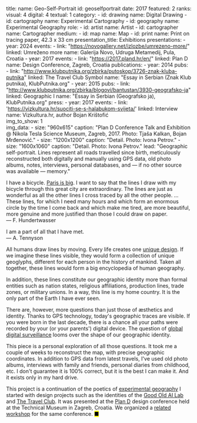 title: 
    name: Geo-Self-Portrait
id: geoselfportrait
date: 2017
featured: 2
ranks:
    visual: 4
    digital: 4
    textual: 1
category: 
    - id: drawing
      name: Digital Drawing
    - id: cartography
      name: Experimental Cartography
    - id: geography
      name: Experimental Geography
role:
    - id: artist
      name: Artist
    - id: cartographer
      name: Cartographer
medium:
    - id: map
      name: Map
    - id: print
      name: Print on tracing paper, 42.3 x 33 cm
presentation_title: Exhibitions
presentations:
    - year: 2024
      events:
        - link: "https://novogallery.net/izlozbe/umrezeno-more/"
          linked: Umreženo more
          name: Galerija Novo, Udruga Metamedij, Pula, Croatia
    - year: 2017
      events:
        - link: "https://2017.pland.hr/en/"
          linked: Plan D
          name: Design Conference, Zagreb, Croatia
publications:
    - year: 2014
      pubs:
        - link: "http://www.klubputnika.org/zbirka/putoskop/3726-znak-kluba-putnika" 
          linked: The Travel Club Symbol
          name: "Essay in Serbian (<span class='italic-style'>Znak Klub putnika</span>), KlubPutnika.org"
    - year: 2015
      pubs:
        - link: "http://www.klubputnika.org/zbirka/blogovi/bantustan/3930-geografsko-ja" 
          linked: Geographic I
          name: "Essay in Serbian (<span class='italic-style'>Geografsko ja</span>), KlubPutnika.org"
press:
    - year: 2017
      events:
        - link: 'https://vizkultura.hr/suociti-se-s-halabukom-svijeta/'
          linked: Interview 
          name: Vizkultura.hr, author Bojan Krištofić      
img_to_show: 1       
img_data:
    - size: "960x615"
      caption: "Plan D Conference Talk and Exhibition @ Nikola Tesla Science Museum, Zagreb, 2017. Photo: Tjaša Kalkan, Bojan Mrđenović."
    - size: "1200x1200"
      caption: "Detail. Photo: Ivona Petrov."
    - size: "1600x1060"
      caption: "Detail. Photo: Ivona Petrov."
lead: "Geographic self-portrait. Lines represent all roads travelled since birth, meticulously reconstructed both digitally and manually using GPS data, old photo albums, notes, interviews, personal databases, and — if no other source was available — memory."

<span class='italic-style'>I have a bicycle. <a href='/work/projects/goai-gps'>Paris is big</a>. I want to say that the lines I draw with my bicycle through this great city are extraordinary. The lines are just as wonderful as all the other lines I cross traced by all the other people. … These lines, for which I need many hours and which form an enormous circle by the time I come back and which make me tired, are more beautiful, more genuine and more justified than those I could draw on paper.</span><br>
<span class='author'>— F. Hundertwasser</span>

<span class='italic-style'>I am a part of all that I have met.</span><br>
<span class='author'>— A. Tennyson</span>

All humans draw lines by moving. Every life creates one <a href='/work/projects/kp-identity'>unique design</a>. If we imagine these lines visible, they would form a collection of unique geoglyphs, different for each person in the history of mankind. Taken all together, these lines would form a big encyclopedia of human geography. 

In addition, these lines constitute our geographic identity more than formal entities such as nation states, religious affiliations, production lines, trade zones, or military unions. In a way, this line <span class='italic-style'>is</span> my home country. It is the only part of the Earth I have ever seen.

There are, however, more questions than just those of æsthetics and identity. Thanks to GPS technology, today's geographic traces are visible. If you were born in the last decade, there is a chance all your paths were recorded by your (or your parents') digital device. The question of <a href='https://en.wikipedia.org/wiki/Surveillance_capitalism' target='_blank'>global digital surveillance</a> looms over the shape of our geographic identity.

This piece is a personal exploration of all those questions. It took me a couple of weeks to reconstruct the map, with precise geographic coordinates. In addition to GPS data from latest travels, I've used old photo albums, interviews with family and friends, personal diaries from childhood, etc. I don't guarantee it is 100% correct, but it is the best I can make it. And it exists only in my hard drive.

This project is a continuation of the poetics of <a href='/work/projects/category/geography'>experimental geography</a> I started with design projects such as the identities of the <a href='/work/projects/goai-gps'>Good Old AI Lab</a> and <a href='/work/projects/kp-identity'>The Travel Club</a>. It was presented at the <a href="https://2017.pland.hr/en/" target='_blank'>Plan D</a> design conference held at the Technical Museum in Zagreb, Croatia. We organized a <a href='/work/projects/geoglyphs-zg'>related workshop</a> for the same conference. <mark>&#9632;</mark>